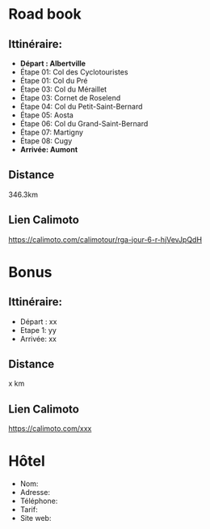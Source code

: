 # Road book

## Ittinéraire:
- **Départ : Albertville**
- Étape 01: Col des Cyclotouristes
- Étape 01: Col du Pré
- Étape 03: Col du Méraillet
- Étape 03: Cornet de Roselend
- Étape 04: Col du Petit-Saint-Bernard
- Étape 05: Aosta
- Étape 06: Col du Grand-Saint-Bernard
- Étape 07: Martigny
- Étape 08: Cugy
- **Arrivée: Aumont**

## Distance
346.3km

## Lien Calimoto
https://calimoto.com/calimotour/rga-jour-6-r-hjVevJpQdH

# Bonus
## Ittinéraire:

- Départ : xx
- Etape 1: yy
- Arrivée: xx

## Distance
x km

## Lien Calimoto
https://calimoto.com/xxx

# Hôtel
- Nom:
- Adresse:
- Téléphone:
- Tarif:
- Site web: